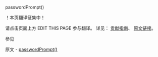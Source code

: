  passwordPrompt()

 ！本页翻译征集中！

请点击页面上方 EDIT THIS PAGE 参与翻译。
详见：
[贡献指南]( https://github.com/JinMuInfo/MongoDB-Manual-zh/blob/master/CONTRIBUTING.md )、
[原文链接](  https://docs.mongodb.com/manual/reference/method/passwordPrompt/  )。

 参见

原文 - [passwordPrompt()]( https://docs.mongodb.com/manual/reference/method/passwordPrompt/ )

